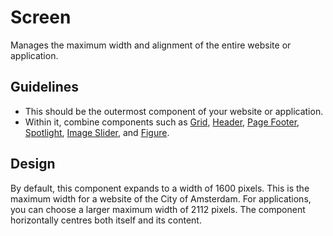 <!-- @license CC0-1.0 -->

# Screen

Manages the maximum width and alignment of the entire website or application.

## Guidelines

- This should be the outermost component of your website or application.
- Within it, combine components such as
  [Grid](https://designsystem.amsterdam/?path=/docs/components-layout-grid--docs),
  [Header](https://designsystem.amsterdam/?path=/docs/components-containers-header--docs),
  [Page Footer](https://designsystem.amsterdam/?path=/docs/components-containers-page-footer--docs),
  [Spotlight](https://designsystem.amsterdam/?path=/docs/components-containers-spotlight--docs),
  [Image Slider](https://designsystem.amsterdam/?path=/docs/components-media-image-slider--docs),
  and [Figure](https://designsystem.amsterdam/?path=/docs/components-media-figure--docs).

## Design

By default, this component expands to a width of 1600 pixels.
This is the maximum width for a website of the City of Amsterdam.
For applications, you can choose a larger maximum width of 2112 pixels.
The component horizontally centres both itself and its content.
